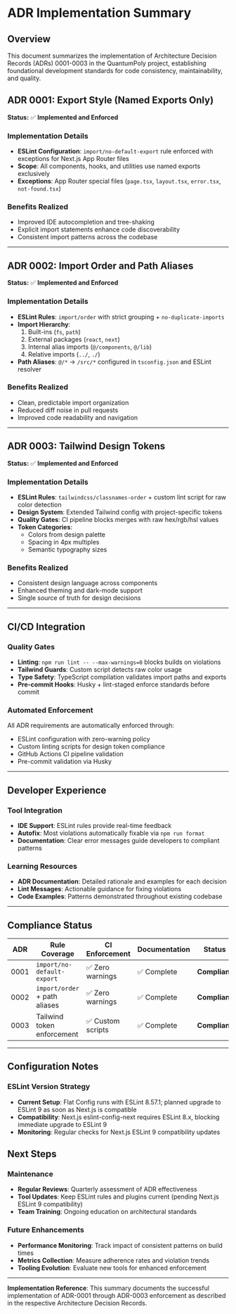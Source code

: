 # ADR Implementation Summary

## Overview

This document summarizes the implementation of Architecture Decision Records (ADRs) 0001-0003 in the QuantumPoly project, establishing foundational development standards for code consistency, maintainability, and quality.

## ADR 0001: Export Style (Named Exports Only)

**Status:** ✅ **Implemented and Enforced**

### Implementation Details

- **ESLint Configuration**: `import/no-default-export` rule enforced with exceptions for Next.js App Router files
- **Scope**: All components, hooks, and utilities use named exports exclusively
- **Exceptions**: App Router special files (`page.tsx`, `layout.tsx`, `error.tsx`, `not-found.tsx`)

### Benefits Realized

- Improved IDE autocompletion and tree-shaking
- Explicit import statements enhance code discoverability
- Consistent import patterns across the codebase

---

## ADR 0002: Import Order and Path Aliases

**Status:** ✅ **Implemented and Enforced**

### Implementation Details

- **ESLint Rules**: `import/order` with strict grouping + `no-duplicate-imports`
- **Import Hierarchy**:
  1. Built-ins (`fs`, `path`)
  2. External packages (`react`, `next`)
  3. Internal alias imports (`@/components`, `@/lib`)
  4. Relative imports (`../`, `./`)
- **Path Aliases**: `@/*` → `/src/*` configured in `tsconfig.json` and ESLint resolver

### Benefits Realized

- Clean, predictable import organization
- Reduced diff noise in pull requests
- Improved code readability and navigation

---

## ADR 0003: Tailwind Design Tokens

**Status:** ✅ **Implemented and Enforced**

### Implementation Details

- **ESLint Rules**: `tailwindcss/classnames-order` + custom lint script for raw color detection
- **Design System**: Extended Tailwind config with project-specific tokens
- **Quality Gates**: CI pipeline blocks merges with raw hex/rgb/hsl values
- **Token Categories**:
  - Colors from design palette
  - Spacing in 4px multiples
  - Semantic typography sizes

### Benefits Realized

- Consistent design language across components
- Enhanced theming and dark-mode support
- Single source of truth for design decisions

---

## CI/CD Integration

### Quality Gates

- **Linting**: `npm run lint -- --max-warnings=0` blocks builds on violations
- **Tailwind Guards**: Custom script detects raw color usage
- **Type Safety**: TypeScript compilation validates import paths and exports
- **Pre-commit Hooks**: Husky + lint-staged enforce standards before commit

### Automated Enforcement

All ADR requirements are automatically enforced through:

- ESLint configuration with zero-warning policy
- Custom linting scripts for design token compliance
- GitHub Actions CI pipeline validation
- Pre-commit validation via Husky

---

## Developer Experience

### Tool Integration

- **IDE Support**: ESLint rules provide real-time feedback
- **Autofix**: Most violations automatically fixable via `npm run format`
- **Documentation**: Clear error messages guide developers to compliant patterns

### Learning Resources

- **ADR Documentation**: Detailed rationale and examples for each decision
- **Lint Messages**: Actionable guidance for fixing violations
- **Code Examples**: Patterns demonstrated throughout existing codebase

---

## Compliance Status

| ADR  | Rule Coverage                 | CI Enforcement    | Documentation | Status        |
| ---- | ----------------------------- | ----------------- | ------------- | ------------- |
| 0001 | `import/no-default-export`    | ✅ Zero warnings  | ✅ Complete   | **Compliant** |
| 0002 | `import/order` + path aliases | ✅ Zero warnings  | ✅ Complete   | **Compliant** |
| 0003 | Tailwind token enforcement    | ✅ Custom scripts | ✅ Complete   | **Compliant** |

---

## Configuration Notes

### ESLint Version Strategy

- **Current Setup**: Flat Config runs with ESLint 8.57.1; planned upgrade to ESLint 9 as soon as Next.js is compatible
- **Compatibility**: Next.js eslint-config-next requires ESLint 8.x, blocking immediate upgrade to ESLint 9
- **Monitoring**: Regular checks for Next.js ESLint 9 compatibility updates

## Next Steps

### Maintenance

- **Regular Reviews**: Quarterly assessment of ADR effectiveness
- **Tool Updates**: Keep ESLint rules and plugins current (pending Next.js ESLint 9 compatibility)
- **Team Training**: Ongoing education on architectural standards

### Future Enhancements

- **Performance Monitoring**: Track impact of consistent patterns on build times
- **Metrics Collection**: Measure adherence rates and violation trends
- **Tooling Evolution**: Evaluate new tools for enhanced enforcement

---

**Implementation Reference**: This summary documents the successful implementation of ADR-0001 through ADR-0003 enforcement as described in the respective Architecture Decision Records.
